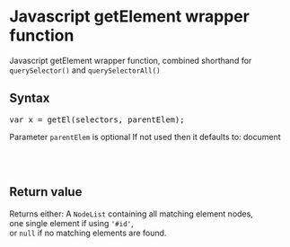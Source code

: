 # Javascript getElement wrapper function
Javascript getElement wrapper function, combined shorthand for <code>querySelector()</code> and <code>querySelectorAll()</code>

## Syntax
<pre>
var x = getEl(selectors, parentElem);
</pre>
Parameter <code>parentElem</code> is optional
If not used then it defaults to: document

<br />
<br />

## Return value
Returns either: A <code>NodeList</code> containing all matching element nodes,<br />
one single element if using <code>'#id'</code>,<br />
or <code>null</code> if no matching elements are found.
